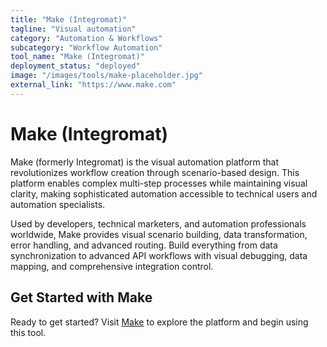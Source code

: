 ```yaml
---
title: "Make (Integromat)"
tagline: "Visual automation"
category: "Automation & Workflows"
subcategory: "Workflow Automation"
tool_name: "Make (Integromat)"
deployment_status: "deployed"
image: "/images/tools/make-placeholder.jpg"
external_link: "https://www.make.com"
---
```


# Make (Integromat)

Make (formerly Integromat) is the visual automation platform that revolutionizes workflow creation through scenario-based design. This platform enables complex multi-step processes while maintaining visual clarity, making sophisticated automation accessible to technical users and automation specialists.

Used by developers, technical marketers, and automation professionals worldwide, Make provides visual scenario building, data transformation, error handling, and advanced routing. Build everything from data synchronization to advanced API workflows with visual debugging, data mapping, and comprehensive integration control.

## Get Started with Make

Ready to get started? Visit [Make](https://www.make.com) to explore the platform and begin using this tool.